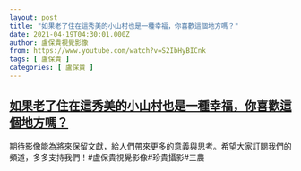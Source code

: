 ```yaml
---
layout: post
title: "如果老了住在這秀美的小山村也是一種幸福，你喜歡這個地方嗎？"
date: 2021-04-19T04:30:01.000Z
author: 盧保貴視覺影像
from: https://www.youtube.com/watch?v=S2IbHyBICnk
tags: [ 盧保貴 ]
categories: [ 盧保貴 ]
---
```

<!--1618806601000-->
[如果老了住在這秀美的小山村也是一種幸福，你喜歡這個地方嗎？](https://www.youtube.com/watch?v=S2IbHyBICnk)
------

<div>
期待影像能為將來保留文獻，給人們帶來更多的意義與思考。希望大家訂閱我們的頻道，多多支持我們！#盧保貴視覺影像#珍貴攝影#三農
</div>
